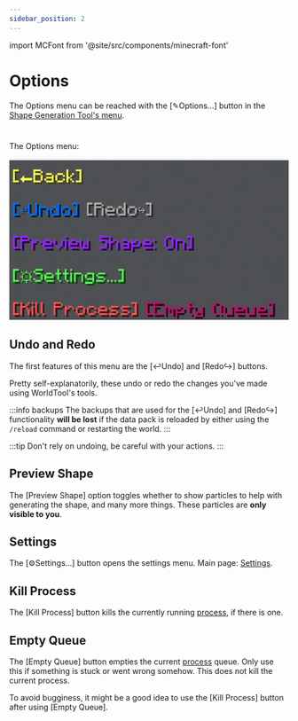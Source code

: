 ```yaml
---
sidebar_position: 2
---
```


import MCFont from '@site/src/components/minecraft-font'

# Options
The Options menu can be reached with the <MCFont color="aqua">[✎Options...]</MCFont> button in the [Shape Generation Tool's menu](usage).
#
The Options menu:<br></br>
![[The options menu]](img/options_menu.png)

## Undo and Redo

The first features of this menu are the <MCFont color="#036ffc">[↩Undo]</MCFont> and <MCFont color="#7c2bff">[Redo↪]</MCFont> buttons.

Pretty self-explanatorily, these undo or redo the changes you've made using WorldTool's tools.

:::info backups
The backups that are used for the <MCFont color="#036ffc">[↩Undo]</MCFont> and <MCFont color="#7c2bff">[Redo↪]</MCFont> functionality **will be lost** if the data pack is reloaded by either using the `/reload` command or restarting the world.
:::

:::tip
Don't rely on undoing, be careful with your actions.
:::

## Preview Shape

The <MCFont color="#9729ff">[Preview Shape]</MCFont> option toggles whether to show particles to help with generating the shape, and many more things. These particles are **only visible to you**.

## Settings

The <MCFont color="green">[⚙Settings...]</MCFont> button opens the settings menu. Main page: [Settings](../configuration).

## Kill Process

The <MCFont color="red">[Kill Process]</MCFont> button kills the currently running [process](../technical/processes), if there is one.

## Empty Queue

The <MCFont color="#b5146d">[Empty Queue]</MCFont> button empties the current [process](../technical/processes) queue. Only use this if something is stuck or went wrong somehow. This does not kill the current process.

To avoid bugginess, it might be a good idea to use the <MCFont color="red">[Kill Process]</MCFont> button after using <MCFont color="#b5146d">[Empty Queue]</MCFont>. 
